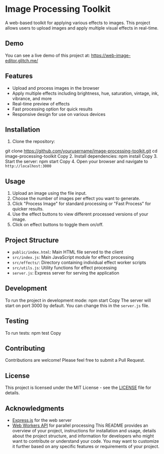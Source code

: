 # Image Processing Toolkit

A web-based toolkit for applying various effects to images. This project allows users to upload images and apply multiple visual effects in real-time.

## Demo

You can see a live demo of this project at: https://web-image-editor.glitch.me/

## Features

- Upload and process images in the browser
- Apply multiple effects including brightness, hue, saturation, vintage, ink, vibrance, and more
- Real-time preview of effects
- Fast processing option for quick results
- Responsive design for use on various devices

## Installation

1. Clone the repository:



git clone https://github.com/yourusername/image-processing-toolkit.git
cd image-processing-toolkit
Copy
2. Install dependencies:
npm install
Copy
3. Start the server:
npm start
Copy
4. Open your browser and navigate to `http://localhost:3000`

## Usage

1. Upload an image using the file input.
2. Choose the number of images per effect you want to generate.
3. Click "Process Image" for standard processing or "Fast Process" for quicker results.
4. Use the effect buttons to view different processed versions of your image.
5. Click on effect buttons to toggle them on/off.

## Project Structure

- `public/index.html`: Main HTML file served to the client
- `src/index.js`: Main JavaScript module for effect processing
- `src/effects/`: Directory containing individual effect worker scripts
- `src/utils.js`: Utility functions for effect processing
- `server.js`: Express server for serving the application

## Development

To run the project in development mode:
npm start
Copy
The server will start on port 3000 by default. You can change this in the `server.js` file.

## Testing

To run tests:
npm test
Copy
## Contributing

Contributions are welcome! Please feel free to submit a Pull Request.

## License

This project is licensed under the MIT License - see the [LICENSE](LICENSE) file for details.

## Acknowledgments

- [Express.js](https://expressjs.com/) for the web server
- [Web Workers API](https://developer.mozilla.org/en-US/docs/Web/API/Web_Workers_API) for parallel processing
This README provides an overview of your project, instructions for installation and usage, details about the project structure, and information for developers who might want to contribute or understand your code. You may want to customize it further based on any specific features or requirements of your project.
